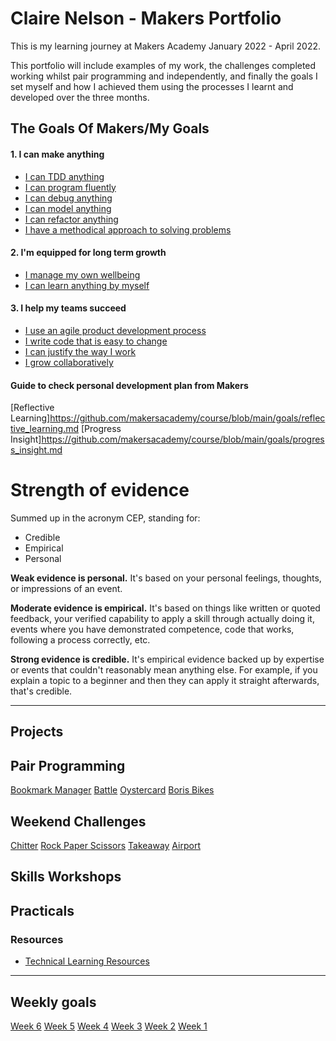 # Claire Nelson - Makers Portfolio

This is my learning journey at Makers Academy January 2022 - April 2022.

This portfolio will include examples of my work, the challenges completed working whilst pair programming and independently, and finally the goals I set myself and how I achieved them using the processes I learnt and developed over the three months.

## The Goals Of Makers/My Goals

#### 1. I can make anything

- [I can TDD anything](https://github.com/nelsonclaire/Portfolio/blob/master/goals/make_anything/tdd_anything.md)
- [I can program fluently](https://github.com/nelsonclaire/Portfolio/blob/master/goals/make_anything/program_fluently.md)
- [I can debug anything](https://github.com/nelsonclaire/Portfolio/blob/master/goals/make_anything/debug_anything.md)
- [I can model anything](https://github.com/nelsonclaire/Portfolio/blob/master/goals/make_anything/model_anything.md)
- [I can refactor anything](https://github.com/nelsonclaire/Portfolio/blob/master/goals/make_anything/refactor_anything.md)
- [I have a methodical approach to solving problems](https://github.com/nelsonclaire/Portfolio/blob/master/goals/make_anything/solve_problems.md)


#### 2. I'm equipped for long term growth

- [I manage my own wellbeing](https://github.com/nelsonclaire/Portfolio/blob/master/goals/long_term_growth/manage_wellbeing.md)
- [I can learn anything by myself](https://github.com/nelsonclaire/Portfolio/blob/master/goals/long_term_growth/learn_anything.md)


#### 3. I help my teams succeed

- [I use an agile product development process](https://github.com/nelsonclaire/Portfolio/blob/master/goals/help_my_teams_succeed/agile_product_development_process.md)
- [I write code that is easy to change](https://github.com/nelsonclaire/Portfolio/blob/master/goals/help_my_teams_succeed/easy_to_change_code.md)
- [I can justify the way I work](https://github.com/nelsonclaire/Portfolio/blob/master/goals/3_help_my_teams_succeed/justify_way_i_work.md)
- [I grow collaboratively](https://github.com/nelsonclaire/Portfolio/blob/master/goals/3_help_my_teams_succeed/grow_collaboratively.md)

#### Guide to check personal development plan from Makers
[Reflective Learning]https://github.com/makersacademy/course/blob/main/goals/reflective_learning.md
[Progress Insight]https://github.com/makersacademy/course/blob/main/goals/progress_insight.md

# Strength of evidence

Summed up in the acronym CEP, standing for:

* Credible
* Empirical
* Personal

**Weak evidence is personal.** It's based on your personal feelings, thoughts, or impressions of an event.

**Moderate evidence is empirical.** It's based on things like written or quoted feedback, your verified capability to apply a skill through actually doing it, events where you have demonstrated competence, code that works, following a process correctly, etc.

**Strong evidence is credible.** It's empirical evidence backed up by expertise or events that couldn't reasonably mean anything else. For example, if you explain a topic to a beginner and then they can apply it straight afterwards, that's credible.


------

## Projects

## Pair Programming 

[Bookmark Manager](https://github.com/nelsonclaire/Portfolio/blob/master/projects/bookmark-manager.md)
[Battle](https://github.com/nelsonclaire/Portfolio/blob/master/projects/battle.md)
[Oystercard](https://github.com/nelsonclaire/Portfolio/blob/master/projects/oystercard.md)
[Boris Bikes](https://github.com/nelsonclaire/Portfolio/blob/master/projects/boris-bikes.md)

## Weekend Challenges 
[Chitter](https://github.com/nelsonclaire/Portfolio/blob/master/projects/chitter.md)
[Rock Paper Scissors](https://github.com/nelsonclaire/Portfolio/blob/master/projects/rps.md)
[Takeaway](https://github.com/nelsonclaire/Portfolio/blob/master/projects/takeaway.md)
[Airport](https://github.com/nelsonclaire/Portfolio/blob/master/projects/airport.md)

## Skills Workshops


## Practicals

### Resources

* [Technical Learning Resources](https://airtable.com/shrr9VqhGBzPyfa7E/tblokmw6yNUO75ge6?blocks=hide)


------


## Weekly goals

[Week 6](https://github.com/nelsonclaire/Portfolio/blob/master/weekly/week-6.md)
[Week 5](https://github.com/nelsonclaire/Portfolio/blob/master/weekly/week-5.md)
[Week 4](https://github.com/nelsonclaire/Portfolio/blob/master/weekly/week-4.md)
[Week 3](https://github.com/nelsonclaire/Portfolio/blob/master/weekly/week-3.md)
[Week 2](https://github.com/nelsonclaire/Portfolio/blob/master/weekly/week-2.md)
[Week 1](https://github.com/nelsonclaire/Portfolio/blob/master/weekly/week-1.md)